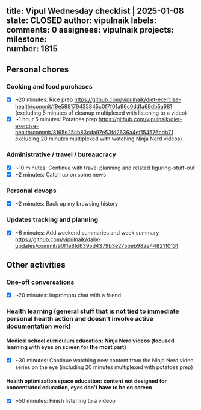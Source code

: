 title:	Vipul Wednesday checklist | 2025-01-08
state:	CLOSED
author:	vipulnaik
labels:	
comments:	0
assignees:	vipulnaik
projects:	
milestone:	
number:	1815
--
## Personal chores

### Cooking and food purchases

- [x] ~20 minutes: Rice prep https://github.com/vipulnaik/diet-exercise-health/commit/f9e598179435845c0f7f01a96c0ddfa69db5a681 (excluding 5 minutes of cleanup multiplexed with listening to a video)
- [x] ~1 hour 5 minutes: Potatoes prep https://github.com/vipulnaik/diet-exercise-health/commit/8165e25cb83cda97e53fd2636a4ef154576cdb71 excluding 20 minutes multiplexed with watching Ninja Nerd videos)

### Administrative / travel / bureaucracy

- [x] ~10 minutes: Continue with travel planning and related figuring-stuff-out
- [x] ~2 minutes: Catch up on some news

### Personal devops

- [x] ~2 minutes: Back up my browsing history

### Updates tracking and planning

- [x] ~6 minutes: Add weekend summaries and week summary https://github.com/vipulnaik/daily-updates/commit/90f1e8fd6395d4379b3e275beb982e4482110131

## Other activities

### One-off conversations

- [x] ~20 minutes: Impromptu chat with a friend

### Health learning (general stuff that is not tied to immediate personal health action and doesn't involve active documentation work)

#### Medical school curriculum education: Ninja Nerd videos (focused learning with eyes on screen for the most part)

- [x] ~30 minutes: Continue watching new content from the Ninja Nerd video series on the eye (including 20 minutes multiplexed with potatoes prep)

#### Health optimization space education: content not designed for concentrated education, eyes don't have to be on screen

- [x] ~50 minutes: Finish listening to a videoo
